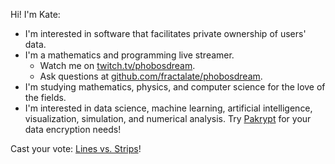 Hi! I'm Kate:

* I'm interested in software that facilitates private ownership of users' data.
* I'm a mathematics and programming live streamer.
  - Watch me on [twitch.tv/phobosdream](https://www.twitch.tv/phobosdream).
  - Ask questions at [github.com/fractalate/phobosdream](https://github.com/fractalate/phobosdream).
* I'm studying mathematics, physics, and computer science for the love of the fields.
* I'm interested in data science, machine learning, artificial intelligence, visualization, simulation, and numerical analysis.
Try [Pakrypt](https://www.pakrypt.com/) for your data encryption needs!

Cast your vote: [Lines vs. Strips](https://lvs.cochleoid.com/)!
